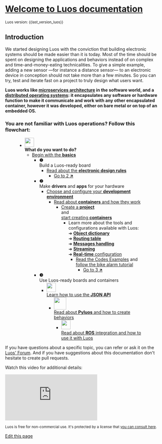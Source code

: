 <h1 class="no-break"><a href="#welcome" class="header" id="welcome">Welcome to Luos documentation</a></h1>

<small>Luos version: {{last_version_luos}}</small>

## Introduction

We started designing Luos with the conviction that building electronic systems should be made easier than it is today. Most of the time should be spent on designing the applications and behaviors instead of on complex and time-and-money-eating technicalities. To give a simple example, adding a new sensor &mdash;for instance a distance sensor&mdash; to an electronic device in conception should not take more than a few minutes. So you can try, test and iterate fast on a project to truly design what users want.

**Luos works like <a href="https://en.wikipedia.org/wiki/Microservices" target="_blank">microservices architecture</a> in the software world, and a <a href="https://en.wikipedia.org/wiki/Distributed_operating_system" target="_blank">distributed operating systems</a>: it encapsulates any software or hardware function to make it communicate and work with any other encapsulated container, however it was developed, either on bare metal or on top of an embedded OS.**

### You are not familiar with Luos operations? Follow this flowchart:

<div id="container1">

<figure  class="print-break">
  <figcaption></figcaption>
  <ul class="tree">
    <li class="wf_li"><span class="cust_choice"><img src="{{img_path}}/logo-luos.png" height="30px"><br /><strong>What do you want to do?</strong></span>
      <ul class="wf_ul">
        <li class="wf_li"><span class="cust_basics"><a name="step2"></a><a name="step3"></a><a href="/pages/overview/general-basics.md">Begin with the <b>basics</b></a></span>
          <ul class="wf_ul">
            <li class="wf_li"><span class="cust_choice"><strong class="cust_number">❶</strong><br />Build a Luos-ready board</span>
              <ul class="wf_ul">
                <li class="wf_li"><span><a href="/pages/low/electronic-design.md">Read about the <b>electronic design rules</b></a></span>
                	<ul class="wf_ul">
                		<li class="wf_li"><span><a href="#step2">Go to 2 <strong>↗</strong></a></span>
                		</li>
                	</ul>
                </li>
              </ul>
            </li>
           <li class="wf_li"><span class="cust_choice"><strong class="cust_number">❷</strong><br />Make <b>drivers</b> and <b>apps</b> for your hardware</span>
              <ul class="wf_ul">
                <li class="wf_li"><span><a href="/pages/low/dev-env.md">Choose and configure your <b>development environment</b></a></span>
                	<ul class="wf_ul">
                		<li class="wf_li"><span><a href="/pages/low/containers.md">Read about <b>containers</b> and how they work
</a></span>
                			<ul class="wf_ul">
                				<li class="wf_li"><span><a href="/pages/low/containers/create-project.md">Create a <b>project</b></a><br /> and <br /><a href="/pages/low/containers/create-containers.md">start creating <b>containers</b></a></span>
                					<ul class="wf_ul">
                						<li class="wf_li"><span>Learn more about the tools and configurations available with Luos:<br /> 
											➜ <a href="/pages/low/containers/od.md"><b>Object dictionary</b></a><br />
											➜ <a href="/pages/low/containers/routing-table.md"><b>Routing table</b></a><br />
											➜ <a href="/pages/low/containers/msg-handling.md"><b>Messages handling</b></a><br />
											➜ <a href="/pages/low/containers/streaming.md"><b>Streaming</b></a><br />
											➜ <a href="/pages/low/containers/rt-config.md"><b>Real-time</b> configuration</a></span>
                							<ul class="wf_ul">
                								<li class="wf_li"><span><a href="/pages/low/containers/examples.md">Read the Codes Examples</a> and <a href="https://community.luos.io/t/a-new-way-to-design-embedded-app-using-luos-intro/277">follow the bike alarm tutorial</a>
												</span>
													<ul class="wf_ul">
								                		<li class="wf_li"><span><a href="#step3">Go to 3 <strong>↗</strong></a></span>
								                		</li>
								                	</ul>
                								</li>
                							</ul>
                						</li>
                					</ul>
                				</li>
                			</ul>
                		</li>
                	</ul>
                </li>
              </ul>
            </li>
            <li class="wf_li"><span class="cust_choice"><strong class="cust_number">❸</strong><br />Use Luos-ready boards and containers</span>
                <ul class="wf_ul">
                	<li class="wf_li"><span><a href="/pages/high/json-api.md#"><img src="{{img_path}}/json-logo.png" height="30px"><br />Learn how to use the <b>JSON API</b></a></span>
                		<ul class="wf_ul">
                			<li class="wf_li"><span><a href="/pages/high/pyluos.md"><img src="{{img_path}}/python-logo.png" height="40px"><br />Read about <b>Pyluos</b> and how to create behaviors</a></span>
                        <ul class="wf_ul">
                          <li class="wf_li"><span><a href="/pages/high/ros.md"><img src="{{img_path}}/ros-logo.png" height="30px"><br />Read about <b>ROS</b> integration and how to use it with Luos</a></span>
                          </li>
                        </ul>
                			</li>
                		</ul>
                	</li>
                </ul>
            </li>
          </ul>
        </li>
      </ul>
    </li>
  </ul>
</figure>
</div>

If you have questions about a specific topic, you can refer or ask it on the <a href="https://community.luos.io" target="_blank">Luos' Forum</a>. And if you have suggestions about this documentation don't hesitate to create pull requests.

Watch this video for additional details:

<iframe class="cust_video" src="https://www.youtube.com/embed/xQe3z0M_FE8?feature=oembed" frameborder="0" allow="accelerometer; autoplay; encrypted-media; gyroscope; picture-in-picture" allowfullscreen></iframe><br />


<small>Luos is free for non-commercial use. It's protected by a license that <a href="https://github.com/Luos-io/Luos/blob/master/LICENSE.md" target="_blank">you can consult here</a>.</small>

<div class="cust_edit_page"><a href="https://{{gh_path}}/index.md">Edit this page</a></div>
